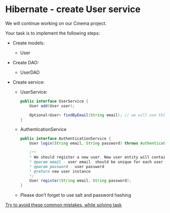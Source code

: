 # Hibernate - create User service

We will continue working on our Cinema project.

Your task is to implement the following steps:

- Create models:
    - User


- Create DAO:
    - UserDAO


- Create service:
    - UserService:
        ````java
        public interface UserService {
            User add(User user);

            Optional<User> findByEmail(String email); // we will use this `Optional` later
        }
        ````

    - AuthenticationService
        ````java
        public interface AuthenticationService {
            User login(String email, String password) throws AuthenticationException;

            /**
            * We should register a new user. New user entity will contains the email and password
            * @param email - user email. should be unique for each user
            * @param password - user password
            * @return new user instance
            */
            User register(String email, String password);
        }
        ````

    - Please don’t forget to use salt and password hashing

[Try to avoid these common mistakes, while solving task](https://mate-academy.github.io/jv-program-common-mistakes/hibernate/add-user-service/add-user-service-checklist)

